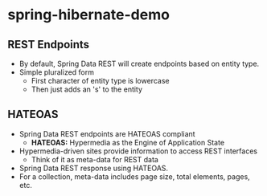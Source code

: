 # spring-hibernate-demo

## REST Endpoints
- By default, Spring Data REST will create endpoints based on entity type.
- Simple pluralized form
  - First character of entity type is lowercase
  - Then just adds an 's' to the entity
 
## HATEOAS
- Spring Data REST endpoints are HATEOAS compliant
  - **HATEOAS:** Hypermedia as the Engine of Application State
- Hypermedia-driven sites provide information to access REST interfaces
  - Think of it as meta-data for REST data
- Spring Data REST response using HATEOAS.
- For a collection, meta-data includes page size, total elements, pages, etc.